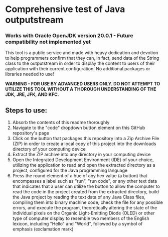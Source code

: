 # Comprehensive test of Java outputstream
### Works with Oracle OpenJDK version 20.0.1 - Future compatibility not implemented yet

This tool is a public service and made with heavy dedication and devotion to help programmers confirm that they can, in fact, send data of the String class to the outputstream in order to display the content to users of their application with their current configuration. No additional packages or libraries needed to use!

**WARNING - FOR USE BY ADVANCED USERS ONLY. DO NOT ATTEMPT TO UTILIZE THIS TOOL WITHOUT A THOROUGH UNDERSTANDING OF THE JDK, JRE, JFK, AND KFC.**

## Steps to use: 
<ol>
  <li>Absorb the contents of this readme thoroughly</li>
  <li>Navigate to the "code" dropdown button element on this GitHub repository's page</li>
  <li>Click on the button that packages this repository into a Zip Archive File (ZIP) in order to create a local copy of this project into the downloads directory of your computing device</li>
  <li>Extract the ZIP archive into any directory in your computing device</li>
  <li>Open the Integrated Development Environment (IDE) of your choice, utilizing the application to read and open the extracted directory as a project, configured for the Java programming language</li>
  <li>Press the round element of a hue of any hex value (a button) that encompasses a label such as "run", "run code", or any other text data that indicates that a user can utilize the button to allow the computer to read the code in the project created from the extracted directory, build the Java project by reading the text data of any Java Class files, compiling them into binary machine code, check the file for any possible errors, and execute the program, theoretically altering the state of the individual pixels on the Organic Light-Emitting Diode (OLED) or other type of computer display to resemble two members of the English lexicon, including "Hello" and "World", followed by a symbol of emphasis (exclamation mark)</li>
</ol>

